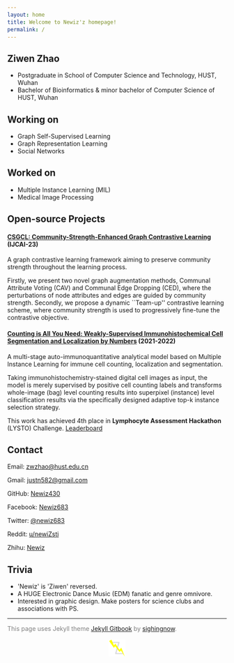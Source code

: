 ```yaml
---
layout: home
title: Welcome to Newiz'z homepage!
permalink: /
---
```


## Ziwen Zhao

* Postgraduate in School of Computer Science and Technology, HUST, Wuhan
* Bachelor of Bioinformatics & minor bachelor of Computer Science of HUST, Wuhan

## Working on

* Graph Self-Supervised Learning
* Graph Representation Learning
* Social Networks

## Worked on

* Multiple Instance Learning (MIL)
* Medical Image Processing

## Open-source Projects

#### [CSGCL: Community-Strength-Enhanced Graph Contrastive Learning](https://github.com/HanChen-HUST/CSGCL) (IJCAI-23)

A graph contrastive learning framework aiming to preserve community strength throughout the learning process. 

Firstly, we present two novel graph augmentation methods, Communal Attribute Voting (CAV) and Communal Edge Dropping (CED), where the perturbations of node attributes and edges are guided by community strength. Secondly, we propose a dynamic ``Team-up'' contrastive learning scheme, where community strength is used to progressively fine-tune the contrastive objective. 

#### [Counting is All You Need: Weakly-Supervised Immunohistochemical Cell Segmentation and Localization by Numbers](https://github.com/Newiz430/CellSegmentation) (2021-2022)

A multi-stage auto-immunoquantitative analytical model based on Multiple Instance Learning for immune cell counting, localization and segmentation. 

Taking immunohistochemistry-stained digital cell images as input, the model is merely supervised by positive cell counting labels and transforms whole-image (bag) level counting results into superpixel (instance) level classification results via the specifically designed adaptive top-k instance selection strategy.

This work has achieved 4th place in **Lymphocyte Assessment Hackathon** (LYSTO) Challenge. [Leaderboard](https://lysto.grand-challenge.org/evaluation/challenge/leaderboard/)

## Contact

Email: zwzhao@hust.edu.cn

Gmail: justn582@gmail.com

GitHub: [Newiz430](https://github.com/Newiz430)

Facebook: [Newiz683](https://www.facebook.com/Newiz683)

Twitter: [@newiz683](https://twitter.com/newiz683)

Reddit: [u/newiZsti](https://www.reddit.com/user/newiZsti?utm_medium=android_app&utm_source=share)

Zhihu: [Newiz](https://www.zhihu.com/people/just-now-18)

## Trivia

* 'Newiz' is 'Ziwen' reversed.
* A HUGE Electronic Dance Music (EDM) fanatic and genre omnivore.
* Interested in graphic design. Make posters for science clubs and associations with PS. 

---

<font color=grey>
This page uses Jekyll theme <a href='http://jekyllthemes.org/themes/gitbook/'>Jekyll Gitbook</a> by <a href='https://github.com/sighingnow'>sighingnow</a>.
</font>

<br/>
<br/>

<div align=center>
<img src="assets/figure/logo.png" style="zoom:10%;" />
</div>
